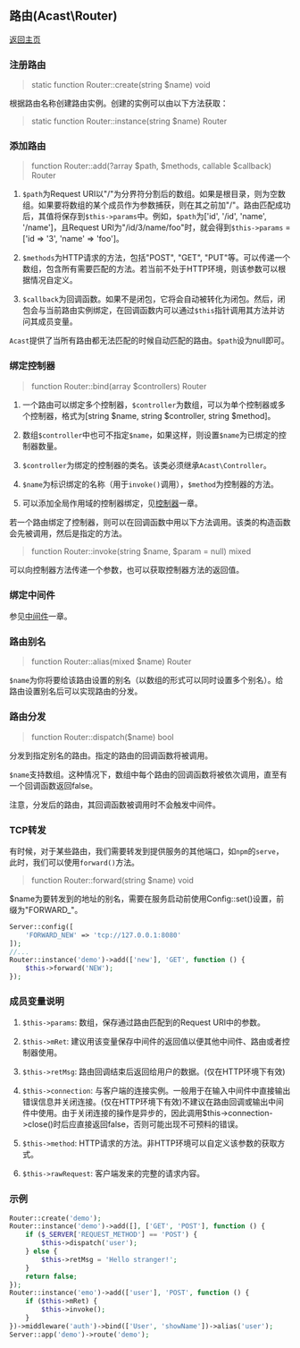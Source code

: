 ## 路由(Acast\\Router)

[返回主页](../Readme.md)

### 注册路由

> static function Router::create(string $name) void

根据路由名称创建路由实例。创建的实例可以由以下方法获取：

> static function Router::instance(string $name) Router

### 添加路由

> function Router::add(?array $path, $methods, callable $callback) Router

1. `$path`为Request URI以"/"为分界符分割后的数组。如果是根目录，则为空数组。如果要将数组的某个成员作为参数捕获，则在其之前加"/"。路由匹配成功后，其值将保存到`$this->params`中。例如，`$path`为\['id', '/id', 'name', '/name'\]，且Request URI为"/id/3/name/foo"时，就会得到`$this->params` = \['id => '3', 'name' => 'foo'\]。

2. `$methods`为HTTP请求的方法，包括"POST", "GET", "PUT"等。可以传递一个数组，包含所有需要匹配的方法。若当前不处于HTTP环境，则该参数可以根据情况自定义。

3. `$callback`为回调函数。如果不是闭包，它将会自动被转化为闭包。然后，闭包会与当前路由实例绑定，在回调函数内可以通过`$this`指针调用其方法并访问其成员变量。

`Acast`提供了当所有路由都无法匹配的时候自动匹配的路由。`$path`设为null即可。

### 绑定控制器

> function Router::bind(array $controllers) Router 

1. 一个路由可以绑定多个控制器，`$controller`为数组，可以为单个控制器或多个控制器，格式为\[string $name, string $controller, string $method\]。

2. 数组`$controller`中也可不指定`$name`，如果这样，则设置`$name`为已绑定的控制器数量。

3. `$controller`为绑定的控制器的类名。该类必须继承`Acast\Controller`。

4. `$name`为标识绑定的名称（用于`invoke()`调用），`$method`为控制器的方法。

5. 可以添加全局作用域的控制器绑定，见[控制器](Controller.md)一章。

若一个路由绑定了控制器，则可以在回调函数中用以下方法调用。该类的构造函数会先被调用，然后是指定的方法。

> function Router::invoke(string $name, $param = null) mixed 
  
可以向控制器方法传递一个参数，也可以获取控制器方法的返回值。

### 绑定中间件

参见[中间件](Middleware.md)一章。

### 路由别名

> function Router::alias(mixed $name) Router

`$name`为你将要给该路由设置的别名（以数组的形式可以同时设置多个别名）。给路由设置别名后可以实现路由的分发。

### 路由分发

> function Router::dispatch($name) bool

分发到指定别名的路由。指定的路由的回调函数将被调用。

`$name`支持数组。这种情况下，数组中每个路由的回调函数将被依次调用，直至有一个回调函数返回false。

注意，分发后的路由，其回调函数被调用时不会触发中间件。

### TCP转发

有时候，对于某些路由，我们需要转发到提供服务的其他端口，如`npm`的`serve`，此时，我们可以使用`forward()`方法。

> function Router::forward(string $name) void

$name为要转发到的地址的别名，需要在服务启动前使用Config::set\(\)设置，前缀为"FORWARD\_"。

```php
Server::config([
    'FORWARD_NEW' => 'tcp://127.0.0.1:8080'
]);
//...
Router::instance('demo')->add(['new'], 'GET', function () {
    $this->forward('NEW');
});
```

### 成员变量说明

1. `$this->params`: 数组，保存通过路由匹配到的Request URI中的参数。

2. `$this->mRet`: 建议用该变量保存中间件的返回值以便其他中间件、路由或者控制器使用。

3. `$this->retMsg`: 路由回调结束后返回给用户的数据。\(仅在HTTP环境下有效\)

4. `$this->connection`: 与客户端的连接实例。一般用于在输入中间件中直接输出错误信息并关闭连接。\(仅在HTTP环境下有效\)不建议在路由回调或输出中间件中使用。由于关闭连接的操作是异步的，因此调用$this-\>connection-\>close\(\)时后应直接返回false，否则可能出现不可预料的错误。

5. `$this->method`: HTTP请求的方法。非HTTP环境可以自定义该参数的获取方式。

6. `$this->rawRequest`: 客户端发来的完整的请求内容。

### 示例

```php
Router::create('demo');
Router::instance('demo')->add([], ['GET', 'POST'], function () {
    if ($_SERVER['REQUEST_METHOD'] == 'POST') {
        $this->dispatch('user');
    } else {
        $this->retMsg = 'Hello stranger!';
    }
    return false;
});
Router::instance('emo')->add(['user'], 'POST', function () {
    if ($this->mRet) {
        $this->invoke();
    }
})->middleware('auth')->bind(['User', 'showName'])->alias('user');
Server::app('demo')->route('demo');
```